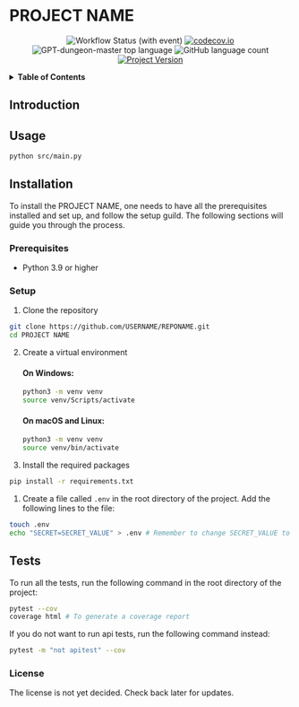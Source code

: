 # PROJECT NAME

<div align="center">

![Workflow Status (with event)](https://img.shields.io/github/actions/workflow/status/USERNAME/REPONAME/build_and_test.yml)
[![codecov.io](https://codecov.io/github/USERNAME/REPONAME/coverage.svg?branch=main)](https://codecov.io/github/USERNAME/REPONAME?branch=main)
![GPT-dungeon-master top language](https://img.shields.io/github/languages/top/USERNAME/REPONAME)
![GitHub language count](https://img.shields.io/github/languages/count/USERNAME/REPONAME)
[![Project Version](https://img.shields.io/badge/version-0.0.1-blue)](https://img.shields.io/badge/version-0.0.1-blue)

</div>

<details>
  <summary> <b> Table of Contents </b> </summary>
  <ol>
    <li>
    <a href="#standard_python_application"> PROJECT NAME </a>
    </li>
    <li>
      <a href="#Introduction">Introduction</a>
    </li>
    </li>
    <li><a href="#Usage">Usage</a></li>
    <li><a href="#Installation">Installation</a>
      <ul>
        <li><a href="#Prerequisites">Prerequisites</a></li>
        <li><a href="#Setup">Setup</a></li>
      </ul>
    </li>
    <li><a href="#Tests">Tests</a></li>
    <li><a href="#license">License</a></li>
  </ol>
</details>

## Introduction



## Usage

```bash
python src/main.py
```

## Installation
To install the PROJECT NAME, one needs to have all the prerequisites installed and set up, and follow the setup guild. The following sections will guide you through the process.
### Prerequisites
- Python 3.9 or higher
  

### Setup
1. Clone the repository
```bash
git clone https://github.com/USERNAME/REPONAME.git
cd PROJECT NAME
```
2. Create a virtual environment
    #### On Windows:
    ```bash
    python3 -m venv venv
    source venv/Scripts/activate
    ```
    #### On macOS and Linux: 
    ```bash
    python3 -m venv venv
    source venv/bin/activate
    ```

3. Install the required packages
```bash
pip install -r requirements.txt
```

1. Create a file called `.env` in the root directory of the project. Add the following lines to the file:
```bash
touch .env
echo "SECRET=SECRET_VALUE" > .env # Remember to change SECRET_VALUE to your actual key
```

## Tests
To run all the tests, run the following command in the root directory of the project:
```bash
pytest --cov
coverage html # To generate a coverage report
```
If you do not want to run api tests, run the following command instead:
```bash
pytest -m "not apitest" --cov
```


### License
The license is not yet decided. Check back later for updates.

